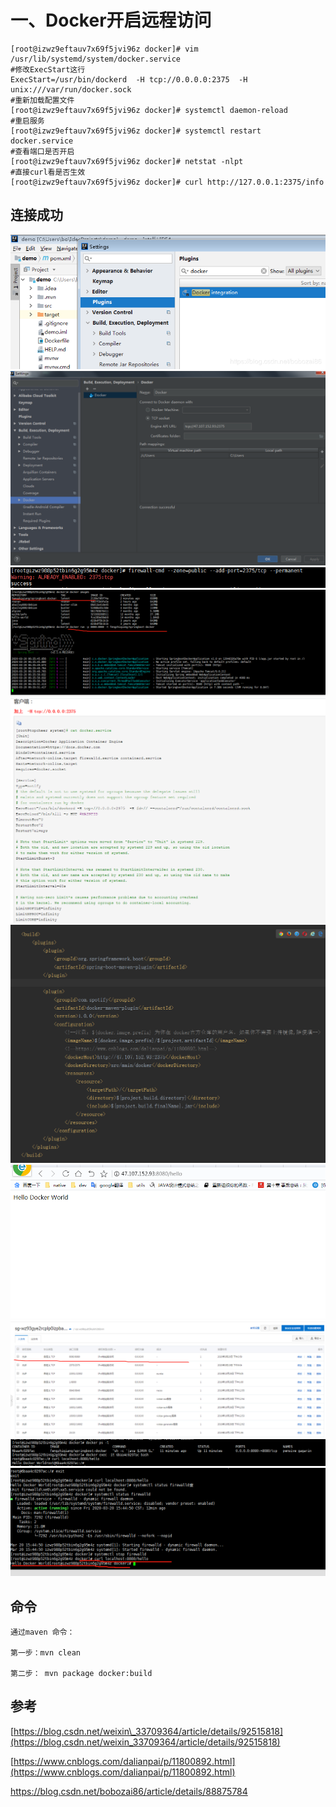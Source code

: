 # 一、Docker开启远程访问

```
[root@izwz9eftauv7x69f5jvi96z docker]# vim /usr/lib/systemd/system/docker.service
#修改ExecStart这行
ExecStart=/usr/bin/dockerd  -H tcp://0.0.0.0:2375  -H unix:///var/run/docker.sock
#重新加载配置文件
[root@izwz9eftauv7x69f5jvi96z docker]# systemctl daemon-reload    
#重启服务
[root@izwz9eftauv7x69f5jvi96z docker]# systemctl restart docker.service 
#查看端口是否开启
[root@izwz9eftauv7x69f5jvi96z docker]# netstat -nlpt
#直接curl看是否生效
[root@izwz9eftauv7x69f5jvi96z docker]# curl http://127.0.0.1:2375/info
```

## 连接成功

![img](/static/image/20190328191037691.png)   
![img](/static/image/微信截图_20200320101249.png)  
![img](/static/image/微信截图_20200320100041.png)  
![img](/static/image/微信截图_20200320143734.png)  
![img](/static/image/微信截图_20200320144245.png)  
![img](/static/image/微信截图_20200320144431.png)  
![img](/static/image/微信截图_20200320160152.png)  
![img](/static/image/微信截图_20200320161031.png)  
![img](/static/image/微信截图_20200320160346.png)
![img](/static/image/微信截图_20200320160915.png)

## 命令

```
通过maven 命令：

第一步：mvn clean

第二步： mvn package docker:build
```

## 参考

[https://blog.csdn.net/weixin\_33709364/article/details/92515818](https://blog.csdn.net/weixin_33709364/article/details/92515818)

[https://www.cnblogs.com/dalianpai/p/11800892.html](https://www.cnblogs.com/dalianpai/p/11800892.html)

https://blog.csdn.net/bobozai86/article/details/88875784

